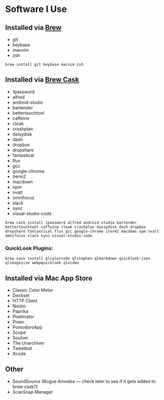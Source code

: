 # Software I Use

## Installed via [Brew](http://brew.sh)

* git
* keybase
* macvim
* zsh

`brew install git keybase macvim zsh`


## Installed via [Brew Cask](https://caskroom.github.io)

* 1password
* alfred
* android-studio
* bartender
* bettertouchtool
* caffeine
* cloak
* crashplan
* daisydisk
* dash
* dropbox
* dropshare
* fantastical
* flux
* gcc
* google-chrome
* iterm2
* macdown
* npm
* nvalt
* omnifocus
* slack
* sync
* visual-studio-code

`brew cask install 1password alfred android-studio bartender bettertouchtool caffeine cloak crashplan daisydisk dash dropbox dropshare fantastical flux gcc google-chrome iterm2 macdown npm nvalt omnifocus slack sync visual-studio-code`

### QuickLook Plugins:

`brew cask install qlcolorcode qlstephen qlmarkdown quicklook-json qlimagesize webpquicklook qlvideo`

## Installed via Mac App Store

* Classic Color Meter
* Deckset
* HTTP Client
* Noizio
* Paprika
* Pixelmator
* Pixen
* PomodoroApp
* Scope
* Soulver
* The Unarchiver
* Tweetbot
* Xcode


## Other

* SoundSource (Rogue Amoeba — check later to see if it gets added to brew cask?)
* ScanSnap Manager

